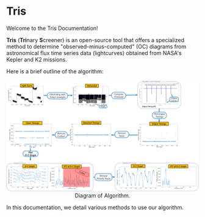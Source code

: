 # Tris

Welcome to the Tris Documentation!

**Tris** (**Tri**nary **S**creener) is an open-source tool that offers a specialized method to determine "observed-minus-computed" (OC) diagrams from 
astronomical flux time series data (lightcurves) obtained from NASA's Kepler and K2 missions.

Here is a brief outline of the algorithm:

<p align="center">
    <img src="assets/methodology.png" alt="Diagram of Algorithm"/><br>
    <span>Diagram of Algorithm.</span>
</p>

In this documentation, we detail various methods to use our algorithm.